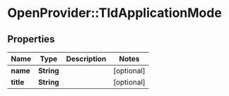 # OpenProvider::TldApplicationMode

## Properties
Name | Type | Description | Notes
------------ | ------------- | ------------- | -------------
**name** | **String** |  | [optional] 
**title** | **String** |  | [optional] 

